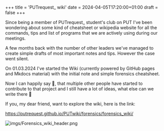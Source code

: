 +++
title = 'PUTrequest_ wiki'
date = 2024-04-05T17:20:00+01:00
draft = false
+++

Since being a member of PUTrequest_ student's club on PUT I've been wondering about some kind of cheatsheet or wikipedia website for all the commands, tips and list of programs that we are actively using during our meetings.

A few months back with the number of other leaders we've managed to create simple drafts of most important notes and tips. However the case went silent.

On 01.03.2024 I've started the Wiki (currently powered by GitHub pages and Mkdocs material) with the initial note and simple forensics cheatsheet.

Now I can happily say 🥳, that multiple other people have started to contribute to that project and I still have a lot of ideas, what else can we write there 🤔

If you, my dear friend, want to explore the wiki, here is the link:

https://putrequest.github.io/PUTwiki/forensics/forensics_wiki/

![imgs/Forensics_wiki_header.png](forensics_wiki_header)
